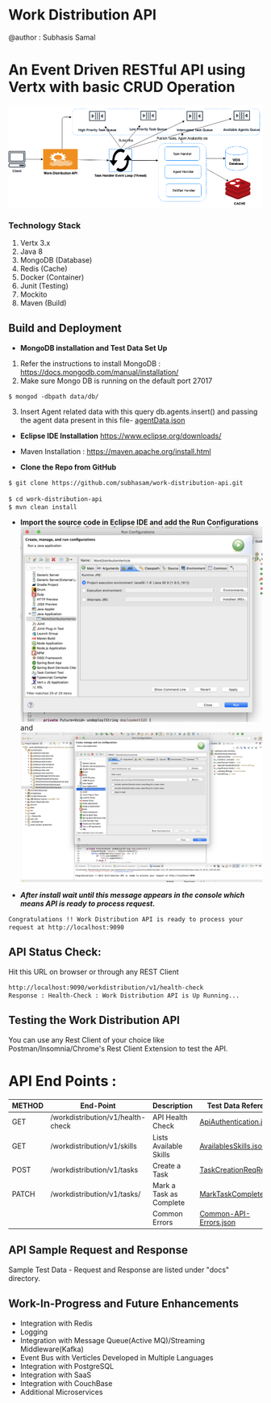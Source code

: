 Work Distribution API
======================

@author : Subhasis Samal
# An Event Driven RESTful API using Vertx with basic CRUD Operation
![docs/Event-Driven-WDS-API.png](docs/Event-Driven-WDS-API.png)

### Technology Stack
1. Vertx 3.x
2. Java 8
3. MongoDB (Database)
4. Redis (Cache)
5. Docker (Container)
6. Junit (Testing)
7. Mockito
8. Maven (Build)

## Build and Deployment
* **MongoDB installation and Test Data Set Up**
1. Refer the instructions to install MongoDB : https://docs.mongodb.com/manual/installation/
2. Make sure Mongo DB is running on the default port 27017
```
$ mongod -dbpath data/db/
```

3. Insert Agent related data with this query  db.agents.insert() and passing the agent data present in this file- [agentData.json](docs/agentData.json)

* **Eclipse IDE Installation** https://www.eclipse.org/downloads/
* Maven Installation : https://maven.apache.org/install.html

* **Clone the Repo from GitHub**
```
$ git clone https://github.com/subhasam/work-distribution-api.git

$ cd work-distribution-api
$ mvn clean install
```
* **Import the source code in Eclipse IDE and add the Run Configurations** ![Configure JRE](docs/wdsVertxRunConfig-2.png) and ![Run Configuration](docs/wdsVertxRunConfig.png)


* **_After install wait until this message appears in the console which means API is ready to process request._**

```
Congratulations !! Work Distribution API is ready to process your request at http://localhost:9090
```

## API Status Check: 
Hit this URL on browser or through any REST Client
```
http://localhost:9090/workdistribution/v1/health-check
Response : Health-Check : Work Distribution API is Up Running...
```
## Testing the Work Distribution API

You can use any Rest Client of your choice like Postman/Insomnia/Chrome's Rest Client Extension to test the API.

API End Points :
================

| METHOD |            End-Point               |    Description          |  Test Data Reference                                      |
|--------|------------------------------------|-------------------------|-----------------------------------------------------------|
| GET    | /workdistribution/v1/health-check  | API Health Check        | [ApiAuthentication.json](docs/WdsApiHealthCheck.json)  |
| GET    | /workdistribution/v1/skills        | Lists Available Skills  | [AvailablesSkills.json](docs/WdsApiAvailablesSkills.json) |
| POST   | /workdistribution/v1/tasks         | Create a Task           | [TaskCreationReqRes.json](docs/WdsTaskCreationReqRes.json)|
| PATCH  | /workdistribution/v1/tasks/<taskId>| Mark a Task as Complete | [MarkTaskComplete.json](docs/WdsMarkTaskComplete.json)    |
|        |                                    | Common Errors           | [Common-API-Errors.json](docs/WdsInvalidRequestRes.json)  |

## API Sample Request and Response
Sample Test Data - Request and Response are listed under "docs" directory.

## Work-In-Progress and Future Enhancements

* Integration with Redis
* Logging
* Integration with Message Queue(Active MQ)/Streaming Middleware(Kafka)
* Event Bus with Verticles Developed in Multiple Languages
* Integration with PostgreSQL
* Integration with SaaS
* Integration with CouchBase
* Additional Microservices
